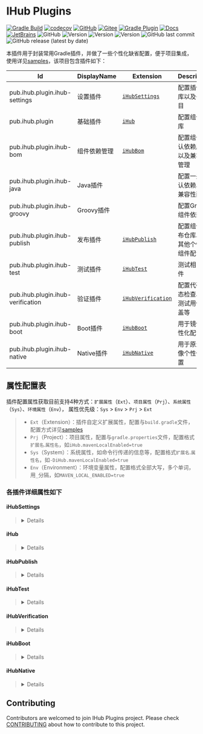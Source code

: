 # IHub Plugins
[![Gradle Build](https://github.com/ihub-pub/plugins/actions/workflows/gradle-build.yml/badge.svg)](https://github.com/ihub-pub/plugins/actions/workflows/gradle-build.yml)
[![codecov](https://codecov.io/gh/ihub-pub/plugins/branch/main/graph/badge.svg?token=ZQ0WR3ZSWG)](https://codecov.io/gh/ihub-pub/plugins)
[![GitHub](https://img.shields.io/badge/IHubPub-181717.svg?style=flat&logo=GitHub)](https://github.com/ihub-pub "IHubPub")
[![Gitee](https://img.shields.io/badge/IHubPub-C71D23.svg?style=flat&logo=Gitee)](https://gitee.com/ihub-pub "IHubPub")
[![Gradle Plugin](https://img.shields.io/badge/IHubGradle-02303A.svg?style=flat&logo=Gradle)](https://plugins.gradle.org/u/henry-gradle "IHub Plugins Gradle Plugin")
[![Docs](https://img.shields.io/badge/Knowledge-white.svg?style=flat&logo=BookStack)](https://doc.ihub.pub "Knowledge")
[![JetBrains](https://img.shields.io/badge/JetBrains-white.svg?style=flat&logo=JetBrains&logoColor=black)](https://www.jetbrains.com "JetBrains")
![GitHub](https://img.shields.io/github/license/ihub-pub/plugins)
![Version](https://img.shields.io/badge/Gradle-7.1-brightgreen.svg?logo=Gradle)
![Version](https://img.shields.io/badge/Spring-5.3.8-6DB33F.svg?logo=Spring&logoColor=white)
![Version](https://img.shields.io/badge/SpringBoot-2.5.1-6DB33F.svg?logo=SpringBoot&logoColor=white)
![GitHub last commit](https://img.shields.io/github/last-commit/ihub-pub/plugins)
![GitHub release (latest by date)](https://img.shields.io/github/v/release/ihub-pub/plugins)

本插件用于封装常用Gradle插件，并做了一些个性化缺省配置，便于项目集成，使用详见[samples](samples)，该项目包含插件如下：

| Id | DisplayName | Extension | Description |
|----|-------------|-----------|-------------|
| pub.ihub.plugin.ihub-settings | 设置插件 | [`iHubSettings`](#ihubsettings) | 配置插件仓库以及子项目 |
| pub.ihub.plugin | 基础插件 | [`iHub`](#ihub) | 配置组件仓库 |
| pub.ihub.plugin.ihub-bom | 组件依赖管理 | [`iHubBom`](samples/sample-extensions/bom.gradle) | 配置组件默认依赖版本以及兼容性管理 |
| pub.ihub.plugin.ihub-java | Java插件 | | 配置一些默认依赖以及兼容性配置 |
| pub.ihub.plugin.ihub-groovy | Groovy插件 | | 配置Groovy组件依赖 |
| pub.ihub.plugin.ihub-publish | 发布插件 | [`iHubPublish`](#ihubpublish) | 配置组件发布仓库以及其他个性化组件配置 |
| pub.ihub.plugin.ihub-test | 测试插件 | [`iHubTest`](#ihubtest) | 测试相关插件 |
| pub.ihub.plugin.ihub-verification | 验证插件 | [`iHubVerification`](#ihubverification) | 配置代码静态检查以及测试用例覆盖等 |
| pub.ihub.plugin.ihub-boot | Boot插件 | [`iHubBoot`](#ihubboot) | 用于镜像个性化配置 |
| pub.ihub.plugin.ihub-native | Native插件 | [`iHubNative`](#ihubnative) | 用于原生镜像个性化配置 |

## 属性配置表
插件配置属性获取目前支持4种方式：`扩展属性`（`Ext`）、`项目属性`（`Prj`）、`系统属性`（`Sys`）、`环境属性`（`Env`）， 
属性优先级：`Sys` > `Env` > `Prj` > `Ext`
> - `Ext`（Extension）：插件自定义扩展属性，配置与`build.gradle`文件，配置方式详见[samples](samples)
> - `Prj`（Project）：项目属性，配置与`gradle.properties`文件，配置格式`扩展名`.`属性名`，如`iHub.mavenLocalEnabled=true`
> - `Sys`（System）：系统属性，如命令行传递的信息等，配置格式`扩展名`.`属性名`，如`-DiHub.mavenLocalEnabled=true`
> - `Env`（Environment）：环境变量属性，配置格式全部大写，多个单词，用`_`分隔，如`MAVEN_LOCAL_ENABLED=true`
### 各插件详细属性如下
#### iHubSettings
> <details>
> 
> | Extension | Description | Default | Ext | Prj | Sys | Env |
> | --------- | ----------- | ------- | --- | ------- | ------ | --- |
> | `includeDirs` | 包含项目路径 | :x: | :x: | :white_check_mark: | :x: | :x: |
> | `skippedDirs` | 排除项目路径 | :x: | :x: | :white_check_mark: | :x: | :x: |
> </details>
#### iHub
> <details>
> 
> | Extension | Description | Default | Ext | Prj | Sys | Env |
> | --------- | ----------- | ------- | --- | ------- | ------ | --- |
> | `mavenLocalEnabled` | 是否启用本地仓库 | `false` | :white_check_mark: | :white_check_mark: | :x: | :x: |
> | `releaseRepoUrl` | 正式版本仓库 | :x: | :white_check_mark: | :white_check_mark: | :x: | :x: |
> | `snapshotRepoUrl` | 快照版本仓库 | :x: | :white_check_mark: | :white_check_mark: | :x: | :x: |
> | `repoAllowInsecureProtocol` | 是否允许不安全协议（是否允许http） | `false` | :white_check_mark: | :white_check_mark: | :x: | :x: |
> | `repoIncludeGroup` | 仓库包含组（用于限制仓库范围） | :x: | :white_check_mark: | :white_check_mark: | :x: | :x: |
> | `repoIncludeGroupRegex` | 仓库包含组正则（用于限制仓库范围） | `.*` | :white_check_mark: | :white_check_mark: | :x: | :x: |
> | `repoUsername` | 仓库用户名 | :x: | :white_check_mark: | :white_check_mark: | :white_check_mark: | :white_check_mark: |
> | `repoPassword` | 仓库密码 | :x: | :white_check_mark: | :white_check_mark: | :white_check_mark: | :white_check_mark: |
> | `customizeRepoUrl` | 自定义仓库 | :x: | :white_check_mark: | :white_check_mark: | :x: | :x: |
> | `javaJaxbRuntime` | Jaxb运行时配置 | `true` | :white_check_mark: | :white_check_mark: | :white_check_mark: | :x: |
> | `javaCompatibility` | Java兼容性配置 | :x: | :white_check_mark: | :white_check_mark: | :white_check_mark: | :x: |
> | `gradleCompilationIncremental` | gradle增量编译 | `true` | :white_check_mark: | :white_check_mark: | :white_check_mark: | :x: |
> | `compileGroovyAllModules` | 是否添加groovy所有模块 | `false` | :white_check_mark: | :white_check_mark: | :x: | :x: |
> </details>
#### iHubPublish
> <details>
> 
> | Extension | Description | Default | Ext | Prj | Sys | Env |
> | --------- | ----------- | ------- | --- | ------- | ------ | --- |
> | `publishNeedSign` | 组件发布是否需要签名 | `false` | :white_check_mark: | :white_check_mark: | :white_check_mark: | :x: |
> | `signingKeyId` | 签名key | :x: | :white_check_mark: | :white_check_mark: | :white_check_mark: | :white_check_mark: |
> | `signingSecretKey` | 签名密钥 | :x: | :white_check_mark: | :white_check_mark: | :white_check_mark: | :white_check_mark: |
> | `signingPassword` | 签名密码 | :x: | :white_check_mark: | :white_check_mark: | :white_check_mark: | :white_check_mark: |
> | `publishDocs` | 是否发布文档 | `false` | :white_check_mark: | :white_check_mark: | :white_check_mark: | :x: |
> </details>
#### iHubTest
> <details>
> 
> | Extension | Description | Default | Ext | Prj | Sys | Env |
> | --------- | ----------- | ------- | --- | ------- | ------ | --- |
> | `enabled` | 启用测试 | `true` | :white_check_mark: | :white_check_mark: | :white_check_mark: | :x: |
> | `classes` | 包含测试类（“,”分割） | :x: | :white_check_mark: | :white_check_mark: | :white_check_mark: | :x: |
> | `forkEvery` | 每跑x个测试类后重启fork进程 | `100` | :white_check_mark: | :white_check_mark: | :white_check_mark: | :x: |
> | `maxParallelForks` | 最多启动进程数 | `1` | :white_check_mark: | :white_check_mark: | :white_check_mark: | :x: |
> | `runProperties` | 任务运行时属性 | `System.properties` | :white_check_mark: | :x: | :x: | :x: |
> | `runIncludePropNames` | 运行时包含系统属性名称（“,”分割） | :x: | :white_check_mark: | :white_check_mark: | :white_check_mark: | :x: |
> | `runSkippedPropNames` | 运行时排除系统属性名称（“,”分割） | :x: | :white_check_mark: | :white_check_mark: | :white_check_mark: | :x: |
> | `enabledLocalProperties` | 启用本地属性 | `false` | :white_check_mark: | :white_check_mark: | :x: | :x: |
> | `debug` | 启用测试调试 | `false` | :white_check_mark: | :white_check_mark: | :white_check_mark: | :x: |
> | `failFast` | 只要有一个测试失败就停止测试 | `false` | :white_check_mark: | :white_check_mark: | :white_check_mark: | :x: |
> </details>
#### iHubVerification
> <details>
> 
> 属性说明：`pmd`开头为`PMD静态检查`，`codenarc`开头为`Codenarc静态检查`，`jacoco`开头为`Jacoco覆盖率检查`
> 
> | Extension | Description | Default | Ext | Prj | Sys | Env |
> | --------- | ----------- | ------- | --- | ------- | ------ | --- |
> | `pmdConsoleOutput` | 控制台是否打印PMD信息 | `false` | :white_check_mark: | :white_check_mark: | :x: | :x: |
> | `pmdIgnoreFailures` | PMD检查是否忽略失败 | `false` | :white_check_mark: | :white_check_mark: | :white_check_mark: | :x: |
> | `pmdVersion` | PMD版本 | `6.35.0` | :white_check_mark: | :white_check_mark: | :x: | :x: |
> | `codenarcIgnoreFailures` | Codenarc检查是否忽略失败 | `false` | :white_check_mark: | :white_check_mark: | :white_check_mark: | :x: |
> | `codenarcVersion` | Codenarc版本 | `2.1.0` | :white_check_mark: | :white_check_mark: | :x: | :x: |
> | `jacocoVersion` | Jacoco版本 | `0.8.7` | :white_check_mark: | :white_check_mark: | :x: | :x: |
> | `jacocoBranchCoverageRuleEnabled` | 是否启用bundle分支覆盖检查 | `true` | :white_check_mark: | :white_check_mark: | :white_check_mark: | :x: |
> | `jacocoBranchCoveredRatio` | bundle分支覆盖率 | `0.9` | :white_check_mark: | :white_check_mark: | :white_check_mark: | :x: |
> | `jacocoInstructionCoverageRuleEnabled` | 是否启用bundle指令覆盖检查 | `true` | :white_check_mark: | :white_check_mark: | :white_check_mark: | :x: |
> | `jacocoInstructionExclusion` | bundle指令覆盖排除目录 | `**/app`<br>`**/config` | :white_check_mark: | :white_check_mark: | :x: | :x: |
> | `jacocoInstructionCoveredRatio` | bundle指令覆盖率 | `0.9` | :white_check_mark: | :white_check_mark: | :white_check_mark: | :x: |
> | `jacocoPackageCoverageRuleEnabled` | 是否启用package指令覆盖检查 | `true` | :white_check_mark: | :white_check_mark: | :white_check_mark: | :x: |
> | `jacocoPackageExclusion` | package指令覆盖排除目录 | `*.app`<br>`*.config` | :white_check_mark: | :white_check_mark: | :x: | :x: |
> | `jacocoPackageCoveredRatio` | package指令覆盖率 | `0.9` | :white_check_mark: | :white_check_mark: | :white_check_mark: | :x: |
> | `jacocoReportExclusion` | 覆盖率报告排除目录 | `**/Application.class`<br>`**/app/*.class`<br>`**/config/*.class` | :white_check_mark: | :white_check_mark: | :x: | :x: |
> </details>
#### iHubBoot
> <details>
> 
> | Extension | Description | Default | Ext | Prj | Sys | Env |
> | --------- | ----------- | ------- | --- | ------- | ------ | --- |
> | `runProperties` | bootRun属性 | :x: | :white_check_mark: | :x: | :x: | :x: |
> | `runIncludePropNames` | 运行时包含系统属性名称（“,”分割） | :x: | :white_check_mark: | :white_check_mark: | :white_check_mark: | :x: |
> | `runSkippedPropNames` | 运行时排除系统属性名称（“,”分割） | :x: | :white_check_mark: | :white_check_mark: | :white_check_mark: | :x: |
> | `enabledLocalProperties` | 启用本地属性 | `true` | :white_check_mark: | :white_check_mark: | :x: | :x: |
> | `bootJarRequiresUnpack` | 配置需要移除的库 | :x: | :white_check_mark: | :white_check_mark: | :x: | :x: |
> </details>
#### iHubNative
> <details>
> 
> 属性说明：`bp`开头为`构建时属性`，`bpl`开头为`启动时属性`
> 
> | Extension | Description | Default | Ext | Prj | Sys | Env |
> | --------- | ----------- | ------- | --- | ------- | ------ | --- |
> | `bpJvmVersion` | JVM版本 | `默认当前版本` | :white_check_mark: | :white_check_mark: | :x: | :x: |
> | `bpNativeImage` | 是否启用原生映像构建 | `true` | :white_check_mark: | :white_check_mark: | :x: | :x: |
> | `bpNativeImageBuildArguments` | 传递给原生映像命令的参数 | :x: | :white_check_mark: | :white_check_mark: | :x: | :x: |
> | `bplJvmHeadRoom` | JVM内存 | `8G` | :white_check_mark: | :white_check_mark: | :x: | :x: |
> | `bplJvmLoadedClassCount` | JVM运行时已加载类的数量 | `35% of classes` | :white_check_mark: | :white_check_mark: | :x: | :x: |
> | `bplJvmThreadCount` | JVM运行时用户线程数 | `250` | :white_check_mark: | :white_check_mark: | :x: | :x: |
> | `javaToolOptions` | JVM环境变量 | :x: | :white_check_mark: | :white_check_mark: | :x: | :x: |
> </details>

## Contributing

Contributors are welcomed to join IHub Plugins project. Please check [CONTRIBUTING](./CONTRIBUTING.md) about how to contribute to this project.
